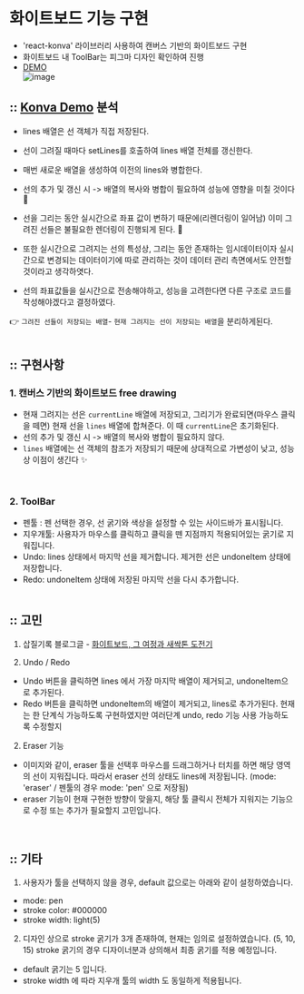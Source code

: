 # 화이트보드 기능 구현

- 'react-konva' 라이브러리 사용하여 캔버스 기반의 화이트보드 구현
- 화이트보드 내 ToolBar는 피그마 디자인 확인하여 진행<br>
- [DEMO](https://white-board-ten.vercel.app/)
  <br>
  ![image](https://github.com/yoyoujin/white-board/assets/102464638/a97d9846-84e2-4db9-8e75-9ad4b2922d14)

## :: [Konva Demo](https://konvajs.org/docs/react/Free_Drawing.html) 분석

- lines 배열은 선 객체가 직접 저장된다.
- 선이 그려질 때마다 setLines를 호출하여 lines 배열 전체를 갱신한다.
- 매번 새로운 배열을 생성하여 이전의 lines와 병합한다.
- 선의 추가 및 갱신 시 -> 배열의 복사와 병합이 필요하여 성능에 영향을 미칠 것이다💩
- 선을 그리는 동안 실시간으로 좌표 값이 변하기 때문에(리렌더링이 일어남) 이미 그려진 선들은 불필요한 렌더링이 진행되게 된다. 💩
- 또한 실시간으로 그려지는 선의 특성상, 그리는 동안 존재하는 임시데이터이자 실시간으로 변경되는 데이터이기에 따로 관리하는 것이 데이터 관리 측면에서도 안전할 것이라고 생각하엿다.

- 선의 좌표값들을 실시간으로 전송해야하고,
  성능을 고려한다면 다른 구조로 코드를 작성해야겠다고 결정하였다.

👉 `그려진 선들이 저장되는 배열`-
`현재 그려지는 선이 저장되는 배열`을 분리하게된다.
<br> <br>

## :: 구현사항

### 1. 캔버스 기반의 화이트보드 free drawing

- 현재 그려지는 선은 `currentLine` 배열에 저장되고, 그리기가 완료되면(마우스 클릭을 떼면) 현재 선을 `lines` 배열에 합쳐준다. 이 때 `currentLine`은 초기화된다.
- 선의 추가 및 갱신 시 -> 배열의 복사와 병합이 필요하지 않다.
- `lines` 배열에는 선 객체의 참조가 저장되기 때문에 상대적으로 가변성이 낮고, 성능상 이점이 생긴다 ✨

<br>

### 2. ToolBar

- 펜툴 : 펜 선택한 경우, 선 굵기와 색상을 설정할 수 있는 사이드바가 표시됩니다.
- 지우개툴: 사용자가 마우스를 클릭하고 클릭을 뗀 지점까지 적용되어있는 굵기로 지워집니다.
- Undo: lines 상태에서 마지막 선을 제거합니다. 제거한 선은 undoneItem 상태에 저장합니다.
- Redo: undoneItem 상태에 저장된 마지막 선을 다시 추가합니다.
  <br><br>

## :: 고민

1. 삽질기록 블로그글 - [화이트보드, 그 여정과 새싹톤 도전기](https://velog.io/@yjinhann/React-Konva-%ED%99%94%EC%9D%B4%ED%8A%B8%EB%B3%B4%EB%93%9C-%EA%B7%B8-%EC%97%AC%EC%A0%95)

1. Undo / Redo

- Undo 버튼을 클릭하면 lines 에서 가장 마지막 배열이 제거되고, undoneItem으로 추가된다.
- Redo 버튼을 클릭하면 undoneItem의 배열이 제거되고, lines로 추가가된다.
  현재는 한 단계식 가능하도록 구현하였지만 여러단계 undo, redo 기능 사용 가능하도록 수정할지

2. Eraser 기능

- 이미지와 같이, eraser 툴을 선택후 마우스를 드래그하거나 터치를 하면 해당 영역의 선이 지워집니다.
  따라서 eraser 선의 상태도 lines에 저장됩니다.
  (mode: 'eraser' / 펜툴의 경우 mode: 'pen' 으로 저장됨)
- eraser 기능이 현재 구현한 방향이 맞을지, 해당 툴 클릭시 전체가 지워지는 기능으로 수정 또는 추가가 필요할지 고민입니다.

<br>

## :: 기타

1. 사용자가 툴을 선택하지 않을 경우, default 값으로는 아래와 같이 설정하였습니다.

- mode: pen
- stroke color: #000000
- stroke width: light(5)

2. 디자인 상으로 stroke 굵기가 3개 존재하여, 현재는 임의로 설정하였습니다. (5, 10, 15)
   stroke 굵기의 경우 디자이너분과 상의해서 최종 굵기를 적용 예정입니다.

- default 굵기는 5 입니다.
- stroke width 에 따라 지우개 툴의 width 도 동일하게 적용됩니다.
